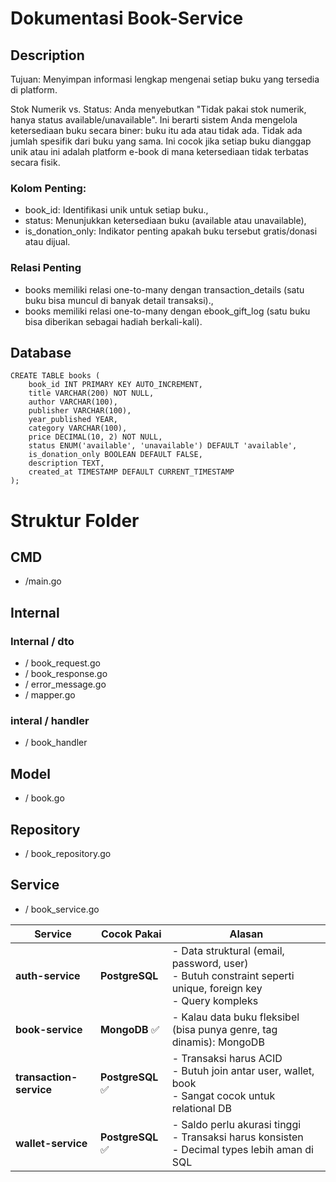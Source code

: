 # Dokumentasi Book-Service

## Description
Tujuan: Menyimpan informasi lengkap mengenai setiap buku yang tersedia di platform.

Stok Numerik vs. Status: Anda menyebutkan "Tidak pakai stok numerik, hanya status available/unavailable". Ini berarti sistem Anda mengelola ketersediaan buku secara biner: buku itu ada atau tidak ada. Tidak ada jumlah spesifik dari buku yang sama. Ini cocok jika setiap buku dianggap unik atau ini adalah platform e-book di mana ketersediaan tidak terbatas secara fisik.

### Kolom Penting:
- book_id: Identifikasi unik untuk setiap buku.,
- status: Menunjukkan ketersediaan buku (available atau unavailable),
- is_donation_only: Indikator penting apakah buku tersebut gratis/donasi atau dijual.

### Relasi Penting
- books memiliki relasi one-to-many dengan transaction_details (satu buku bisa muncul di banyak detail transaksi).,
- books memiliki relasi one-to-many dengan ebook_gift_log (satu buku bisa diberikan sebagai hadiah berkali-kali).

## Database
```
CREATE TABLE books (
    book_id INT PRIMARY KEY AUTO_INCREMENT,
    title VARCHAR(200) NOT NULL,
    author VARCHAR(100),
    publisher VARCHAR(100),
    year_published YEAR,
    category VARCHAR(100),
    price DECIMAL(10, 2) NOT NULL,
    status ENUM('available', 'unavailable') DEFAULT 'available',
    is_donation_only BOOLEAN DEFAULT FALSE,
    description TEXT,
    created_at TIMESTAMP DEFAULT CURRENT_TIMESTAMP
);
```

# Struktur Folder

## CMD
- /main.go

## Internal

### Internal / dto
- / book_request.go
- / book_response.go
- / error_message.go
- / mapper.go

### interal / handler
- / book_handler

## Model
- / book.go

## Repository
- / book_repository.go

## Service
- / book_service.go

| Service                 | Cocok Pakai                | Alasan                                                                                                                      |
| ----------------------- | -------------------------- | --------------------------------------------------------------------------------------------------------------------------- |
| **auth-service**        | **PostgreSQL**             | - Data struktural (email, password, user)<br>- Butuh constraint seperti unique, foreign key<br>- Query kompleks             |
| **book-service**        | **MongoDB** ✅ | - Kalau data buku fleksibel (bisa punya genre, tag dinamis): MongoDB<br> |
| **transaction-service** | **PostgreSQL** ✅           | - Transaksi harus ACID<br>- Butuh join antar user, wallet, book<br>- Sangat cocok untuk relational DB                       |
| **wallet-service**      | **PostgreSQL** ✅           | - Saldo perlu akurasi tinggi<br>- Transaksi harus konsisten<br>- Decimal types lebih aman di SQL                            |
